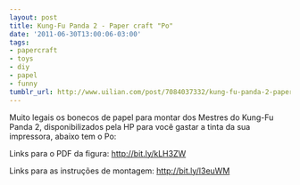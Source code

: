 ```yaml
---
layout: post
title: Kung-Fu Panda 2 - Paper craft "Po"
date: '2011-06-30T13:00:06-03:00'
tags:
- papercraft
- toys
- diy
- papel
- funny
tumblr_url: http://www.uilian.com/post/7084037332/kung-fu-panda-2-paper-craft-po
---
```

Muito legais os bonecos de papel para montar dos Mestres do Kung-Fu Panda 2, disponibilizados pela HP para você gastar a tinta da sua impressora, abaixo tem o Po:




Links para o PDF da figura: http://bit.ly/kLH3ZW


Links para as instruções de montagem: http://bit.ly/l3euWM
